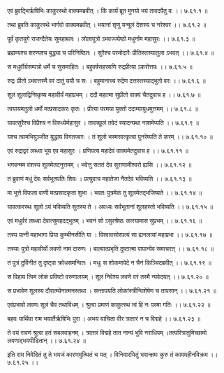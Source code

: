 एवं ब्रुवद्भिर्ऋषिभिः काकुत्स्थो वाक्यमब्रवीत् ।
किं कार्यं ब्रूत मुनयो भयं तावदपैतु वः ।। ७.६१.१ ॥

तथा ब्रुवति काकुत्स्थे भार्गवो वाक्यमब्रवीत् ।
भयानां शृणु यन्मूलं देशस्य च नरेश्वर ।। ७.६१.२ ॥

पूर्वं कृतयुगे राजन्दैतेयः सुमहाबलः ।
लोलापुत्रो ऽभवज्ज्येष्ठो मधुर्नाम महासुरः ।। ७.६१.३ ॥

ब्रह्मण्यश्च शरण्यश्च बुद्ध्या च परिनिष्ठितः ।
सुरैश्च परमोदारैः प्रीतिस्तस्यातुला ऽभवत् ।। ७.६१.४ ॥

स मधुर्वीर्यसम्पन्नो धर्मे च सुसमाहितः ।
बहुवर्षसहस्राणि रुद्रप्रीत्या ऽकरोत्तपः ।। ७.६१.५ ॥

रुद्रः प्रीतो ऽभवत्तस्मै वरं दातुं ययौ च सः ।
बहुमानाच्च रुद्रेण दत्तस्तस्याद्भुतो वरः ।। ७.६१.६ ॥

शूलं शूलाद्विनिष्कृष्य महावीर्यं महाप्रभम् ।
ददौ महात्मा सुप्रीतो वाक्यं चैतदुवाच ह ।। ७.६१.७ ॥

त्वयायमतुलो धर्मो मत्प्रसादकरः कृतः ।
प्रीत्या परमया युक्तो ददाम्यायुधमुत्तमम् ।। ७.६१.८ ॥

यावत्सुरैश्च विप्रैश्च न विरुध्येर्महासुर ।
तावच्छूलं तवेदं स्यादन्यथा नाशमेप्यति ।। ७.६१.९ ॥

यश्च त्वामभियुञ्जीत युद्धाय विगतज्वरः ।
तं शूलो भस्मसात्कृत्वा पुनरेष्यति ते करम् ।। ७.६१.१० ॥

एवं रुद्राद्वरं लब्ध्वा भूय एव महासुरः ।
प्रणिपत्य महादेवं वाक्यमेतदुवाच ह ।। ७.६१.११ ॥

भगवन्मम वंशस्य शूलमेतदनुत्तमम् ।
भवेत्तु सततं देव सुराणामीश्वरो ह्यसि ।। ७.६१.१२ ॥

तं ब्रुवाणं मधुं देवः सर्वभूतपतिः शिवः ।
प्रत्युवाच महातेजा नैतदेवं भविष्यति ।। ७.६१.१३ ॥

मा भूत्ते विफला वाणी मत्प्रसादकृता शुभा ।
भवतः पुत्रमेकं तु शूलमेतद्भजिष्यते ।। ७.६१.१४ ॥

यावत्करस्थः शूलो ऽयं भविष्यति सुतस्य ते ।
अवध्यः सर्वभूतानां शूलहस्तो भविष्यति ।। ७.६१.१५ ॥

एवं मधुर्वरं लब्ध्वा देवात्सुमहदद्भुतम् ।
भवनं सो ऽसुरश्रेष्ठः कारयामास सुप्रभम् ।। ७.६१.१६ ॥

तस्य पत्नी महाभागा प्रिया कुम्भीनसीति या ।
विश्वावसोरपत्यं सा ह्यनलायां महाप्रभा ।। ७.६१.१७ ॥

तस्याः पुत्रो महावीर्यो लवणो नाम दारुणः ।
बाल्यात्प्रभृति दुष्टात्मा पापान्येव समाचरत् ।। ७.६१.१८ ॥

तं पुत्रं दुर्विनीतं तु दृष्ट्वा क्रोधसमन्वितः ।
मधुः स शोकमापेदे न चैनं किञ्चिदब्रवीत् ।। ७.६१.१९ ॥

स विहाय त्विमं लोकं प्रविष्टो वरुणालयम् ।
शूलं निवेश्य लवणे वरं तस्मै न्यवेदयत् ।। ७.६१.२० ॥

स प्रभावेण शूलस्य दौरात्म्येनात्मनस्तथा ।
सन्तापयति लोकांस्त्रीन्विशेषेण च तापसान् ।। ७.६१.२१ ॥

एवंप्रभावो लवणः शूलं चैव तथाविधम् ।
श्रुत्वा प्रमाणं काकुत्स्थ त्वं हि नः परमा गतिः ।। ७.६१.२२ ॥

बहवः पार्थिवा राम भयार्तैर्ऋषिभिः पुरा ।
अभयं याचिता वीर त्रातारं न च विद्महे ।। ७.६१.२३ ॥

ते वयं रावणं श्रुत्वा हतं सबलवाहनम् ।
त्रातारं विद्महे तात नान्यं भुवि नराधिपम् ।तत्परित्रातुमिच्छामो लवणाद्भयपीडितान् ।। ७.६१.२४ ॥

इति राम निवेदितं तु ते भयजं कारणमुत्थितं च यत् ।
विनिवारयितुं भवान्क्षमः कुरु तं काममहीनविक्रम ।। ७.६१.२५ ।।

